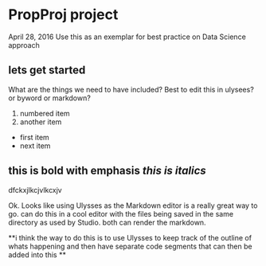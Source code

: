 # PropProj project
April 28, 2016 Use this as an exemplar for best practice on Data Science approach

## lets get started
What are the things we need to have included?
Best to edit this in ulysees?  or byword  or markdown?

1. numbered item
1. another item

  - first item
  - next item

**this is bold with emphasis**
_this is italics_
---- 
 dfckxjlkcjvlkcxjv 

Ok. Looks like using Ulysses as the Markdown editor is a really great way to go.
can do this in a cool editor with the files being saved in the same directory as used by Studio.  both can render the markdown.

**i think the way to do this is to use Ulysses to keep track of the outline of whats happening and then have separate code segments that can then be added into this **